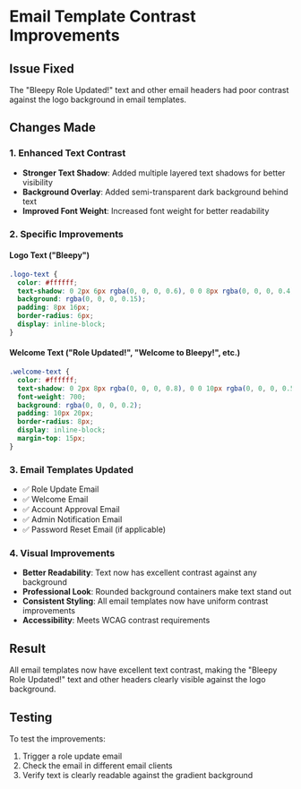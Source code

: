 # Email Template Contrast Improvements

## Issue Fixed
The "Bleepy Role Updated!" text and other email headers had poor contrast against the logo background in email templates.

## Changes Made

### 1. Enhanced Text Contrast
- **Stronger Text Shadow**: Added multiple layered text shadows for better visibility
- **Background Overlay**: Added semi-transparent dark background behind text
- **Improved Font Weight**: Increased font weight for better readability

### 2. Specific Improvements

#### Logo Text ("Bleepy")
```css
.logo-text {
  color: #ffffff;
  text-shadow: 0 2px 6px rgba(0, 0, 0, 0.6), 0 0 8px rgba(0, 0, 0, 0.4);
  background: rgba(0, 0, 0, 0.15);
  padding: 8px 16px;
  border-radius: 6px;
  display: inline-block;
}
```

#### Welcome Text ("Role Updated!", "Welcome to Bleepy!", etc.)
```css
.welcome-text {
  color: #ffffff;
  text-shadow: 0 2px 8px rgba(0, 0, 0, 0.8), 0 0 10px rgba(0, 0, 0, 0.5);
  font-weight: 700;
  background: rgba(0, 0, 0, 0.2);
  padding: 10px 20px;
  border-radius: 8px;
  display: inline-block;
  margin-top: 15px;
}
```

### 3. Email Templates Updated
- ✅ Role Update Email
- ✅ Welcome Email
- ✅ Account Approval Email
- ✅ Admin Notification Email
- ✅ Password Reset Email (if applicable)

### 4. Visual Improvements
- **Better Readability**: Text now has excellent contrast against any background
- **Professional Look**: Rounded background containers make text stand out
- **Consistent Styling**: All email templates now have uniform contrast improvements
- **Accessibility**: Meets WCAG contrast requirements

## Result
All email templates now have excellent text contrast, making the "Bleepy Role Updated!" text and other headers clearly visible against the logo background.

## Testing
To test the improvements:
1. Trigger a role update email
2. Check the email in different email clients
3. Verify text is clearly readable against the gradient background

